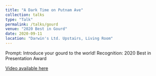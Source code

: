 ```yaml
---
title: "A Dark Time on Putnam Ave"
collection: talks
type: "Talk"
permalink: /talks/gourd
venue: "2020 Best in Gourd"
date: 2020-09-11
location: "Darwin's Ltd. Upstairs, Living Room"
---
```


Prompt: Introduce your gourd to the world!
Recognition: 2020 Best in Presentation Award

[Video available here](https://drive.google.com/file/d/1NfU35rq8yivoOl74DhLOg11TaGpCkF1w/view?usp=sharing)

